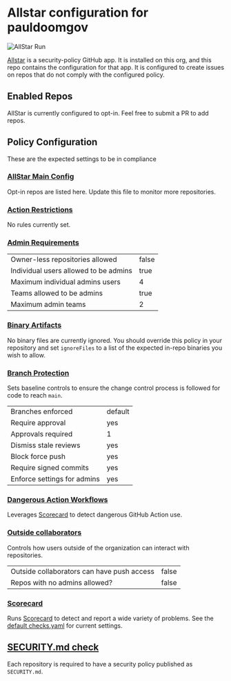 # Allstar configuration for pauldoomgov

![AllStar Run](https://github.com/pauldoomgov/allstar-control/actions/workflows/allstar-run.yml/badge.svg)

[Allstar](https://github.com/pauldoomgov/.allstar) is a security-policy GitHub app. It is
installed on this org, and this repo contains the configuration for that app. It
is configured to create issues on repos that do not comply with the configured
policy.

## Enabled Repos

AllStar is currently configured to opt-in. Feel free to submit a PR to add repos.

## Policy Configuration

These are the expected settings to be in compliance

### [AllStar Main Config](allstar.yaml)

Opt-in repos are listed here. Update this file to monitor more repositories.

### [Action Restrictions](actions.yaml)

No rules currently set.

### [Admin Requirements](admin.yaml)

|   |   |
| - | - |
| Owner-less repositories allowed | false |
| Individual users allowed to be admins | true |
| Maximum individual admins users | 4 |
| Teams allowed to be admins | true |
| Maximum admin teams | 2 |

### [Binary Artifacts](binary_artifacts.yaml)

No binary files are currently ignored. You should override this policy
in your repository and set `ignoreFiles` to a list of the expected in-repo
binaries you wish to allow.

### [Branch Protection](branch_protection.yaml)

Sets baseline controls to ensure the change control process is followed
for code to reach `main`.

| | |
| - | - |
| Branches enforced | default |
| Require approval | yes |
| Approvals required | 1 |
| Dismiss stale reviews | yes |
| Block force push | yes |
| Require signed commits | yes |
| Enforce settings for admins | yes |

### [Dangerous Action Workflows](dangerous_workflows.yaml)

Leverages [Scorecard](#scorecard) to detect dangerous
GitHub Action use.

### [Outside collaborators](outside.yaml)

Controls how users outside of the organization can interact with repositories.

| | |
| - | - |
| Outside collaborators can have push access | false |
| Repos with no admins allowed? | false |

### [Scorecard](scorecard.yaml)

Runs [Scorecard](https://github.com/ossf/scorecard/) to detect and report a
wide variety of problems. See the [default checks.yaml](https://github.com/ossf/scorecard/blob/main/docs/checks/internal/checks.yaml)
for current settings.

## [SECURITY.md check](security.yaml)

Each repository is required to have a security policy published as `SECURITY.md`.

